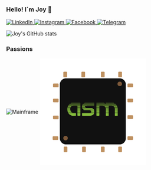 ### Hello! I´m Joy 🤚

<a href="https://www.linkedin.com/in/ejoycecruz/" target="_blank" rel="noopener">
    <img src="https://img.shields.io/badge/LinkedIn-0077B5?style=for-the-badge&logo=linkedin&logoColor=white" alt="LinkedIn">
</a>

<a href="https://www.instagram.com/domotica.automacao/" target="_blank" rel="noopener">
    <img src="https://img.shields.io/badge/Instagram-E4405F?style=for-the-badge&logo=instagram&logoColor=white" alt="Instagram">
</a>

<a href="https://www.facebook.com/domoticasolucoes/" target="_blank" rel="noopener">
    <img src="https://img.shields.io/badge/Facebook-1877F2?style=for-the-badge&logo=facebook&logoColor=white" alt="Facebook">
</a>

<a href="https://t.me/joy_0ne" target="_blank" rel="noopener">
    <img src="https://img.shields.io/badge/Telegram-2CA5E0?style=for-the-badge&logo=telegram&logoColor=white" alt="Telegram">
</a>


![Joy's GitHub stats](https://github-readme-stats.vercel.app/api?username=joy0ne&show_icons=true&theme=radical)

### Passions

<div style="display: inline_block">
    <img align="center" alt="Mainframe" src="https://icons.iconarchive.com/icons/itzikgur/my-seven/256/Backup-IBM-Server-icon.png"/>
    <img align="center" alt="Mainframe" src="https://raw.githubusercontent.com/github/explore/e495457f5ff28c343f9e422f8e3cf80fd3e80890/topics/assembly/assembly.png"/>
</div>
